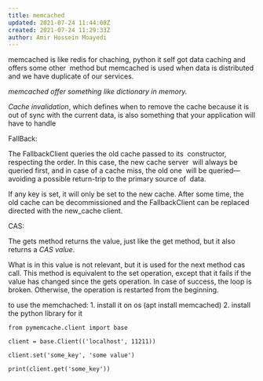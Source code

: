 ```yaml
---
title: memcached
updated: 2021-07-24 11:44:08Z
created: 2021-07-24 11:29:33Z
author: Amir Hossein Moayedi
---
```


memcached is like redis for chaching, python it self got data caching and offers some other  method but memcached is used when data is distributed and we have duplicate of our services.

*memcached offer something like dictionary in memory.*

*Cache invalidation*, which defines when to remove the cache because it is out of sync with the current data, is also something that your application will have to handle

FallBack:

The FallbackClient queries the old cache passed to its  constructor, respecting the order. In this case, the new cache server  will always be queried first, and in case of a cache miss, the old one  will be queried—avoiding a possible return-trip to the primary source of  data.

If any key is set, it will only be set to the new cache. After some time, the old cache can be decommissioned and the FallbackClient can be replaced directed with the new_cache client.

CAS:

The gets method returns the value, just like the get method, but it also returns a *CAS value*.

What is in this value is not relevant, but it is used for the next method cas call. This method is equivalent to the set operation, except that it fails if the value has changed since the gets operation. In case of success, the loop is broken. Otherwise, the operation is restarted from the beginning.

to use the memchached:
    1. install it on os (apt install memcached)
    2. install the python library for it

```
from pymemcache.client import base

client = base.Client(('localhost', 11211))

client.set('some_key', 'some value')

print(client.get('some_key'))
```
